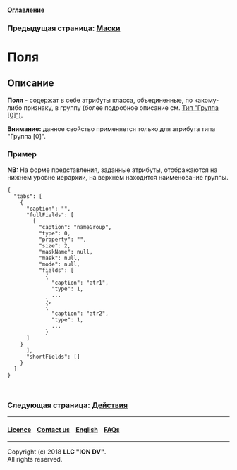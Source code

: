 #### [Оглавление](/docs/ru/index.md)

### Предыдущая страница: [Маски](/docs/ru/2_system_description/metadata_structure/meta_view/mask.md)

# Поля 

## Описание

**Поля** - содержат в себе атрибуты класса, объединенные, по какому-либо признаку, в группу (более подробное описание см. [Тип "Группа [0]")](/docs/ru/2_system_description/metadata_structure/meta_view/type_group.md).

**Внимание:** данное свойство применяется только для атрибута типа "Группа [0]".

### Пример 

**NB:** На форме представления, заданные атрибуты, отображаются на нижнем уровне иерархии, на верхнем находится наименование группы.

```
{
  "tabs": [
    {
      "caption": "",
      "fullFields": [
        {
          "caption": "nameGroup",
          "type": 0,
          "property": "",
          "size": 2,
          "maskName": null,
          "mask": null,
          "mode": null,
          "fields": [
            {
              "caption": "atr1",
              "type": 1,
              ...
            },
            {
              "caption": "atr2",
              "type": 1,
              ...
            }
      ]
    }
      ],
      "shortFields": []
    }
  ]
}

  
```  


### Следующая страница: [Действия](/docs/ru/2_system_description/metadata_structure/meta_view/commands.md)

--------------------------------------------------------------------------  


 #### [Licence](/LICENCE.md) &ensp;  [Contact us](https://iondv.com) &ensp;  [English](/docs/en/2_system_description/metadata_structure/meta_view/fields.md)   &ensp; [FAQs](/faqs.md)  <div><img src="https://mc.iondv.com/watch/local/docs/framework" style="position:absolute; left:-9999px;" height=1 width=1 alt="iondv metrics"></div>         



--------------------------------------------------------------------------  

Copyright (c) 2018 **LLC "ION DV"**.   
All rights reserved. 
